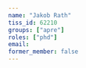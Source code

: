 ```yaml
---
name: "Jakob Rath"
tiss_id: 62210
groups: ["apre"]
roles: ["phd"]
email:
former_member: false
---
```


<!--
Your custom content goes here.
-->